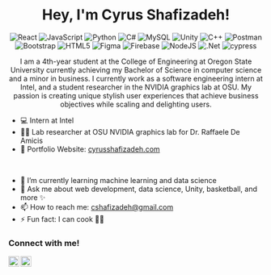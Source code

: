 <h1 align="center">Hey, I'm Cyrus Shafizadeh!</h1>

<div align="center">
  
  ![React](https://img.shields.io/badge/react-%2320232a.svg?style=for-the-badge&logo=react&logoColor=%2361DAFB) 
  ![JavaScript](https://img.shields.io/badge/javascript-%23323330.svg?style=for-the-badge&logo=javascript&logoColor=%23F7DF1E) 
  ![Python](https://img.shields.io/badge/python-3670A0?style=for-the-badge&logo=python&logoColor=ffdd54) 
  ![C#](https://img.shields.io/badge/c%23-%23239120.svg?style=for-the-badge&logo=csharp&logoColor=white) 
  ![MySQL](https://img.shields.io/badge/mysql-4479A1.svg?style=for-the-badge&logo=mysql&logoColor=white) 
  ![Unity](https://img.shields.io/badge/unity-%23000000.svg?style=for-the-badge&logo=unity&logoColor=white) 
  ![C++](https://img.shields.io/badge/c++-%2300599C.svg?style=for-the-badge&logo=c%2B%2B&logoColor=white) 
  ![Postman](https://img.shields.io/badge/Postman-FF6C37?style=for-the-badge&logo=postman&logoColor=white) 
  ![Bootstrap](https://img.shields.io/badge/bootstrap-%238511FA.svg?style=for-the-badge&logo=bootstrap&logoColor=white) 
  ![HTML5](https://img.shields.io/badge/html5-%23E34F26.svg?style=for-the-badge&logo=html5&logoColor=white) 
  ![Figma](https://img.shields.io/badge/figma-%23F24E1E.svg?style=for-the-badge&logo=figma&logoColor=white) 
  ![Firebase](https://img.shields.io/badge/firebase-a08021?style=for-the-badge&logo=firebase&logoColor=ffcd34) 
  ![NodeJS](https://img.shields.io/badge/node.js-6DA55F?style=for-the-badge&logo=node.js&logoColor=white) 
  ![.Net](https://img.shields.io/badge/.NET-5C2D91?style=for-the-badge&logo=.net&logoColor=white)
  ![cypress](https://img.shields.io/badge/-cypress-%23E5E5E5?style=for-the-badge&logo=cypress&logoColor=058a5e)
  
</div>

<p align="center">I am a 4th-year student at the College of Engineering at Oregon State University currently achieving my Bachelor of Science in computer science and a minor in business. I currently work as a software engineering intern at Intel, and a student researcher in the NVIDIA graphics lab at OSU. My passion is creating unique stylish user experiences that achieve business objectives while scaling and delighting users.</p>

- 💻 Intern at Intel
- 👨‍🔬 Lab researcher at OSU NVIDIA graphics lab for Dr. Raffaele De Amicis
- 💼 Portfolio Website: <a href="https://www.cyrusshafizadeh.com">cyrusshafizadeh.com</a>

<br/>

- 🌱 I’m currently learning machine learning and data science
- 💬 Ask me about web development, data science, Unity, basketball, and more ✨
- 📫 How to reach me: cshafizadeh@gmail.com
- ⚡ Fun fact: I can cook 🧑‍🍳

<h3>Connect with me!</h3>
<div>
<a href="https://www.linkedin.com/in/cshafizadeh/">
  <img align="left" src="https://github.com/yushi1007/yushi1007/blob/main/images/linkedin.svg" alt="icon | LinkedIn" width="21px"/>
</a>
<a href="https://www.instagram.com/cshafizadeh">
  <img align="left" src="https://github.com/yushi1007/yushi1007/blob/main/images/instagram.svg" alt="icon | LinkedIn" width="21px"/>
</a>
</div>

<br/>

<!-- need to follow instructions for including private repos https://github.com/anuraghazra/github-readme-stats?source=post_page-----36957caa711c--------------------------------
<h3>GitHub Stats</h3>

[![Cyrus' GitHub stats](https://github-readme-stats.vercel.app/api?username=cshafizadeh)](https://github.com/cshafizadeh/github-readme-stats)
-->


<!--
**cshafizadeh/cshafizadeh** is a ✨ _special_ ✨ repository because its `README.md` (this file) appears on your GitHub profile.

Here are some ideas to get you started:

- 🔭 I’m currently working on ...
- 🌱 I’m currently learning ...
- 👯 I’m looking to collaborate on ...
- 🤔 I’m looking for help with ...
- 💬 Ask me about ...
- 📫 How to reach me: ...
- 😄 Pronouns: ...
- ⚡ Fun fact: ...
-->
